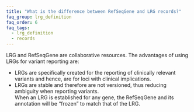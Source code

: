 ```yaml
---
title: "What is the difference between RefSeqGene and LRG records?"
faq_group: lrg_definition
faq_order: 6
faq_tags:
  - lrg_definition
  - records
---
```


LRG and RefSeqGene are collaborative resources. The advantages of using LRGs for variant reporting are:  
* LRGs are specifically created for the reporting of clinically relevant variants and hence, are for loci with clinical implications.  
* LRGs are stable and therefore are not versioned, thus reducing ambiguity when reporting variants.  
When an LRG is established for any gene, the RefSeqGene and its annotation will be “frozen” to match that of the LRG.
